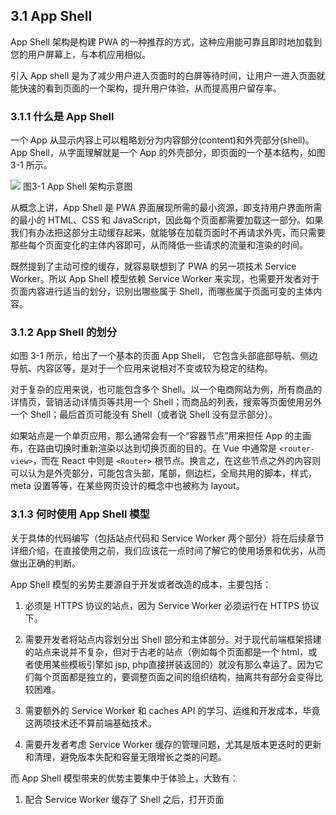 ## 3.1 App Shell

App Shell 架构是构建 PWA 的一种推荐的方式，这种应用能可靠且即时地加载到您的用户屏幕上，与本机应用相似。

引入 App shell 是为了减少用户进入页面时的白屏等待时间，让用户一进入页面就能快速的看到页面的一个架构，提升用户体验，从而提高用户留存率。

### 3.1.1 什么是 App Shell

一个 App 从显示内容上可以粗略划分为内容部分(content)和外壳部分(shell)。
App Shell，从字面理解就是一个 App 的外壳部分，即页面的一个基本结构，如图 3-1 所示。

![](https://gss0.bdstatic.com/9rkZbzqaKgQUohGko9WTAnF6hhy/assets/pwa/projects/1515680651561/appshell.png)
图3-1 App Shell 架构示意图

从概念上讲，App Shell 是 PWA 界面展现所需的最小资源，即支持用户界面所需的最小的 HTML、CSS 和 JavaScript，因此每个页面都需要加载这一部分。如果我们有办法把这部分主动缓存起来，就能够在加载页面时不再请求外壳，而只需要那些每个页面变化的主体内容即可，从而降低一些请求的流量和渲染的时间。

既然提到了主动可控的缓存，就容易联想到了 PWA 的另一项技术 Service Worker。所以 App Shell 模型依赖 Service Worker 来实现，也需要开发者对于页面内容进行适当的划分，识别出哪些属于 Shell，而哪些属于页面可变的主体内容。

### 3.1.2 App Shell 的划分

如图 3-1 所示，给出了一个基本的页面 App Shell， 它包含头部底部导航、侧边导航、内容区等，是对于一个应用来说相对不变或较为稳定的结构。

对于复杂的应用来说，也可能包含多个 Shell。以一个电商网站为例，所有商品的详情页，营销活动详情页等共用一个 Shell；而商品的列表，搜索等页面使用另外一个 Shell；最后首页可能没有 Shell（或者说 Shell 没有显示部分）。

如果站点是一个单页应用，那么通常会有一个“容器节点”用来担任 App 的主画布，在路由切换时重新渲染以达到切换页面的目的。在 Vue 中通常是 `<router-view>`，而在 React 中则是 `<Router>` 根节点。换言之，在这些节点之外的内容则可以认为是外壳部分，可能包含头部，尾部，侧边栏，全局共用的脚本，样式，meta 设置等等，在某些网页设计的概念中也被称为 layout。

### 3.1.3 何时使用 App Shell 模型

关于具体的代码编写（包括站点代码和 Service Worker 两个部分）将在后续章节详细介绍，在直接使用之前，我们应该花一点时间了解它的使用场景和优劣，从而做出正确的判断。

App Shell 模型的劣势主要源自于开发或者改造的成本，主要包括：

1. 必须是 HTTPS 协议的站点，因为 Service Worker 必须运行在 HTTPS 协议下。

2. 需要开发者将站点内容划分出 Shell 部分和主体部分。对于现代前端框架搭建的站点来说并不复杂，但对于古老的站点（例如每个页面都是一个 html，或者使用某些模板引擎如 jsp, php直接拼装返回的）就没有那么幸运了。因为它们每个页面都是独立的，要调整页面之间的组织结构，抽离共有部分会变得比较困难。

3. 需要额外的 Service Worker 和 caches API 的学习、运维和开发成本，毕竟这两项技术还不算前端基础技术。

4. 需要开发者考虑 Service Worker 缓存的管理问题，尤其是版本更迭时的更新和清理，避免版本失配和容量无限增长之类的问题。

而 App Shell 模型带来的优势主要集中于体验上，大致有：

1. 配合 Service Worker 缓存了 Shell 之后，打开页面

